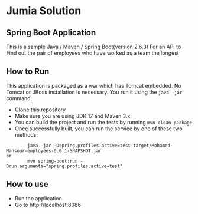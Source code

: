 # Jumia Solution
## Spring Boot Application
This is a sample Java / Maven / Spring Boot(version 2.6.3) For an API to Find out the pair of employees who have worked as a team the longest

## How to Run

This application is packaged as a war which has Tomcat embedded. No Tomcat or JBoss installation is necessary. You run it using the ```java -jar``` command.

* Clone this repository
* Make sure you are using JDK 17 and Maven 3.x
* You can build the project and run the tests by running ```mvn clean package```
* Once successfully built, you can run the service by one of these two methods:
```
        java -jar -Dspring.profiles.active=test target/Mohamed-Mansour-employees-0.0.1-SNAPSHOT.jar
or
        mvn spring-boot:run -Drun.arguments="spring.profiles.active=test"
```

## How to use

* Run the application
* Go to http://localhost:8086


